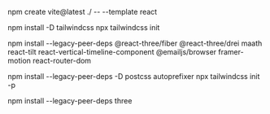 <!-- react using vite -->

npm create vite@latest ./ -- --template react

<!-- tailwind css -->

npm install -D tailwindcss
npx tailwindcss init

<!-- react tilt series of packages-->

npm install --legacy-peer-deps<!--for using older libraries--> @react-three/fiber @react-three/drei maath react-tilt react-vertical-timeline-component @emailjs/browser framer-motion react-router-dom

<!-- for working of tailwind css with vite  -->

npm install --legacy-peer-deps -D postcss autoprefixer
npx tailwindcss init -p

<!-- installing three -->

npm install --legacy-peer-deps three
